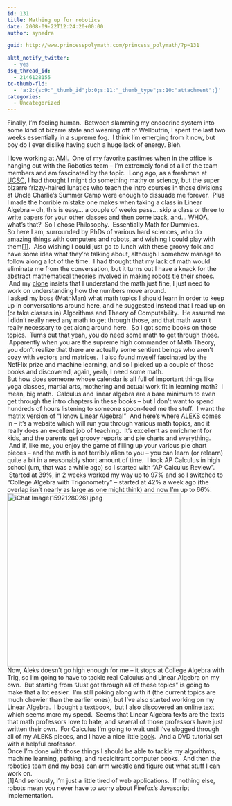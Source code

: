 ```yaml
---
id: 131
title: Mathing up for robotics
date: 2008-09-22T12:24:20+00:00
author: synedra

guid: http://www.princesspolymath.com/princess_polymath/?p=131

aktt_notify_twitter:
  - yes
dsq_thread_id:
  - 2146128155
tc-thumb-fld:
  - 'a:2:{s:9:"_thumb_id";b:0;s:11:"_thumb_type";s:10:"attachment";}'
categories:
  - Uncategorized
---
```

Finally, I&#8217;m feeling human.  Between slamming my endocrine system into some kind of bizarre state and weaning off of Wellbutrin, I spent the last two weeks essentially in a supreme fog.  I think I&#8217;m emerging from it now, but boy do I ever dislike having such a huge lack of energy. Bleh. 

<div>
</div>

<div>
  I love working at <a href="http://www.appliedminds.com">AMI.</a>  One of my favorite pastimes when in the office is hanging out with the Robotics team &#8211; I&#8217;m extremely fond of all of the team members and am fascinated by the topic.  Long ago, as a freshman at <a href="http://www.ucsc.edu">UCSC</a>, I had thought I might do something mathy or sciency, but the super bizarre frizzy-haired lunatics who teach the intro courses in those divisions at Uncle Charlie&#8217;s Summer Camp were enough to dissuade me forever.  Plus I made the horrible mistake one makes when taking a class in Linear Algebra &#8211; oh, this is easy&#8230; a couple of weeks pass&#8230; skip a class or three to write papers for your other classes and then come back, and&#8230; WHOA, what&#8217;s that?  So I chose Philosophy.  Essentially Math for Dummies.  
</div>

<div>
</div>

<div>
  So here I am, surrounded by PhDs of various hard sciences, who do amazing things with computers and robots, and wishing I could play with them<a href="#1">[1]</a>.  Also wishing I could just go to lunch with these groovy folk and have some idea what they&#8217;re talking about, although I somehow manage to follow along a lot of the time.  I had thought that my lack of math would eliminate me from the conversation, but it turns out I have a knack for the abstract mathematical theories involved in making robots tie their shoes.  And my <a href="http://www.kjerstin.com">clone</a> insists that I understand the math just fine, I just need to work on understanding how the numbers move around.
</div>

<div>
</div>

<div>
  I asked my boss (MathMan) what math topics I should learn in order to keep up in conversations around here, and he suggested instead that I read up on (or take classes in) Algorithms and Theory of Computability.  He assured me I didn&#8217;t really need any math to get through those, and that math wasn&#8217;t really necessary to get along around here.  So I got some books on those topics.  Turns out that yeah, you do need some math to get through those.  Apparently when you are the supreme high commander of Math Theory, you don&#8217;t realize that there are actually some sentient beings who aren&#8217;t cozy with vectors and matrices.  I also found myself fascinated by the NetFlix prize and machine learning, and so I picked up a couple of those books and discovered, again, yeah, I need some math.
</div>

<div>
</div>

<div>
  But how does someone whose calendar is all full of important things like yoga classes, martial arts, mothering and actual work fit in learning math?  I mean, big math.  Calculus and linear algebra are a bare minimum to even get through the intro chapters in these books &#8211; but I don&#8217;t want to spend hundreds of hours listening to someone spoon-feed me the stuff.  I want the matrix version of &#8220;I know Linear Algebra!&#8221;  And here&#8217;s where <a href="http://www.aleks.com">ALEKS</a> comes in &#8211; it&#8217;s a website which will run you through various math topics, and it really does an excellent job of teaching.  It&#8217;s excellent as enrichment for kids, and the parents get groovy reports and pie charts and everything.  And if, like me, you enjoy the game of filling up your various pie chart pieces &#8211; and the math is not terribly alien to you &#8211; you can learn (or relearn) quite a bit in a reasonably short amount of time.  I took AP Calculus in high school (um, that was a while ago) so I started with &#8220;AP Calculus Review&#8221;.  Started at 39%, in 2 weeks worked my way up to 97% and so I switched to &#8220;College Algebra with Trigonometry&#8221; &#8211; started at 42% a week ago (the overlap isn&#8217;t nearly as large as one might think) and now I&#8217;m up to 66%.
</div>

<div>
</div>

<div>
  <span class="mt-enclosure mt-enclosure-image" style="display: inline;"><img alt="iChat Image(1592128026).jpeg" src="http://www.princesspolymath.com/princess_polymath/images/iChat%20Image%281592128026%29.jpeg" width="400" class="mt-image-none" style="" /></span>
</div>

<div>
  Now, Aleks doesn&#8217;t go high enough for me &#8211; it stops at College Algebra with Trig, so I&#8217;m going to have to tackle real Calculus and Linear Algebra on my own.  But starting from &#8220;Just got through all of these topics&#8221; is going to make that a lot easier.  I&#8217;m still poking along with it (the current topics are much chewier than the earlier ones), but I&#8217;ve also started working on my Linear Algebra.  I bought a textbook,  but I also discovered an <a href="http://joshua.smcvt.edu/linearalgebra/">online text</a> which seems more my speed.  Seems that Linear Algebra texts are the texts that math professors love to hate, and several of those professors have just written their own.  For Calculus I&#8217;m going to wait until I&#8217;ve slogged through all of my ALEKS pieces, and I have a nice little <a href="http://www.amazon.com/Calculus-Analytic-Geometry-8th-Larson/dp/061850298X/ref=pd_bbs_sr_1?ie=UTF8&s=books&qid=1222116683&sr=8-1">book</a>.  And a DVD tutorial set with a helpful professor.
</div>

<div>
</div>

<div>
  Once I&#8217;m done with those things I should be able to tackle my algorithms, machine learning, pathing, and recalcitrant computer books.  And then the robotics team and my boss can arm wrestle and figure out what stuff I can work on.
</div>

<div>
</div>

<div>
  <a name="1"></a>[1]And seriously, I&#8217;m just a little tired of web applications.  If nothing else, robots mean you never have to worry about Firefox&#8217;s Javascript implementation.  
</div>